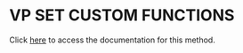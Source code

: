 <!---->
# VP SET CUSTOM FUNCTIONS

Click [here](https://developer.4d.com/docs/ViewPro/commands/vp-set-custom-functions) to access the documentation for this method.

